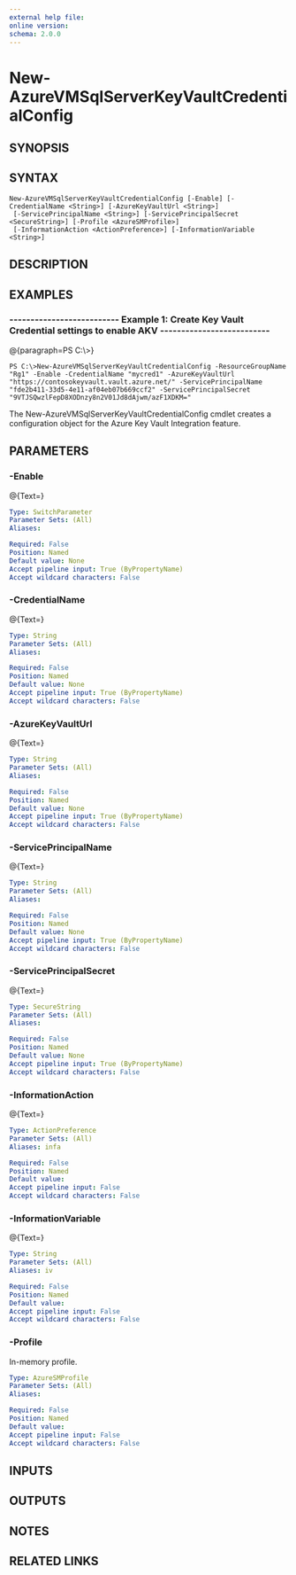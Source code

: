 ```yaml
---
external help file: 
online version: 
schema: 2.0.0
---
```


# New-AzureVMSqlServerKeyVaultCredentialConfig
## SYNOPSIS

## SYNTAX

```
New-AzureVMSqlServerKeyVaultCredentialConfig [-Enable] [-CredentialName <String>] [-AzureKeyVaultUrl <String>]
 [-ServicePrincipalName <String>] [-ServicePrincipalSecret <SecureString>] [-Profile <AzureSMProfile>]
 [-InformationAction <ActionPreference>] [-InformationVariable <String>]
```

## DESCRIPTION

## EXAMPLES

### --------------------------  Example 1: Create Key Vault Credential settings to enable AKV  --------------------------
@{paragraph=PS C:\\\>}

```
PS C:\>New-AzureVMSqlServerKeyVaultCredentialConfig -ResourceGroupName "Rg1" -Enable -CredentialName "mycred1" -AzureKeyVaultUrl "https://contosokeyvault.vault.azure.net/" -ServicePrincipalName "fde2b411-33d5-4e11-af04eb07b669ccf2" -ServicePrincipalSecret "9VTJSQwzlFepD8XODnzy8n2V01Jd8dAjwm/azF1XDKM="
```

The New-AzureVMSqlServerKeyVaultCredentialConfig cmdlet creates a configuration object for the Azure Key Vault Integration feature.

## PARAMETERS

### -Enable
@{Text=}

```yaml
Type: SwitchParameter
Parameter Sets: (All)
Aliases: 

Required: False
Position: Named
Default value: None
Accept pipeline input: True (ByPropertyName)
Accept wildcard characters: False
```

### -CredentialName
@{Text=}

```yaml
Type: String
Parameter Sets: (All)
Aliases: 

Required: False
Position: Named
Default value: None
Accept pipeline input: True (ByPropertyName)
Accept wildcard characters: False
```

### -AzureKeyVaultUrl
@{Text=}

```yaml
Type: String
Parameter Sets: (All)
Aliases: 

Required: False
Position: Named
Default value: None
Accept pipeline input: True (ByPropertyName)
Accept wildcard characters: False
```

### -ServicePrincipalName
@{Text=}

```yaml
Type: String
Parameter Sets: (All)
Aliases: 

Required: False
Position: Named
Default value: None
Accept pipeline input: True (ByPropertyName)
Accept wildcard characters: False
```

### -ServicePrincipalSecret
@{Text=}

```yaml
Type: SecureString
Parameter Sets: (All)
Aliases: 

Required: False
Position: Named
Default value: None
Accept pipeline input: True (ByPropertyName)
Accept wildcard characters: False
```

### -InformationAction
@{Text=}

```yaml
Type: ActionPreference
Parameter Sets: (All)
Aliases: infa

Required: False
Position: Named
Default value: 
Accept pipeline input: False
Accept wildcard characters: False
```

### -InformationVariable
@{Text=}

```yaml
Type: String
Parameter Sets: (All)
Aliases: iv

Required: False
Position: Named
Default value: 
Accept pipeline input: False
Accept wildcard characters: False
```

### -Profile
In-memory profile.

```yaml
Type: AzureSMProfile
Parameter Sets: (All)
Aliases: 

Required: False
Position: Named
Default value: 
Accept pipeline input: False
Accept wildcard characters: False
```

## INPUTS

## OUTPUTS

## NOTES

## RELATED LINKS


